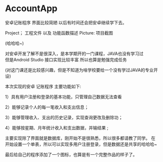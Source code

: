# AccountApp
安卓记账程序  界面比较简陋   以后有时间还会把安卓继续学下去。

Project； 工程文件   以及  功能函数描述 
Picture:  项目截图

(哈哈哈~)

对安卓开发了解不是很深入，是本学期开的一门课程，JAVA也没有学习过  
但是Android Studio 接口实现比较丰富 所以也算是勉强完成任务 

(对这门课还是比较感兴趣，但是不知道为啥学校要给一个没有学过JAVA的专业开设)

本次实现的安卓 记账程序 主要功能如下:

1）具有用户注册和登录的基本功能，只管理自己数据无法查看 

2）能够记录个人的每一笔收入和支出信息；

3）能够管理收入、支出的历史记录，实现查询更改及删除功；

4）能够按星期、月年统计收入和支出数据，并输结果 ;


主要实现除了界面就是数据库，刚开始不是很熟悉，所以很多都请教了同学。
在开始设置一个单表，所以可以实现多用户注册登录，但是数据还是共享的哈哈哈~

最后给自己的程序添加了一个图标，也算是有一个完整作品的样子了。


